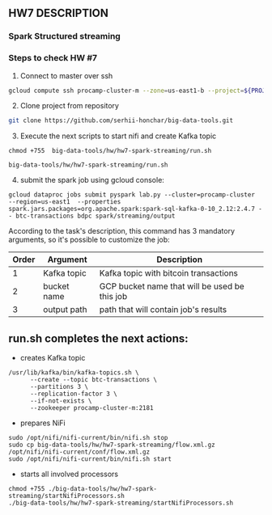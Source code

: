 ## HW7 DESCRIPTION

### Spark Structured streaming 

### Steps to check HW #7
1) Connect to master over ssh
``` sh
gcloud compute ssh procamp-cluster-m --zone=us-east1-b --project=${PROJECT_ID}
```

2) Clone project from repository
```sh
git clone https://github.com/serhii-honchar/big-data-tools.git
```
3) Execute the next scripts to start nifi and create Kafka topic
```   
chmod +755  big-data-tools/hw/hw7-spark-streaming/run.sh
    
big-data-tools/hw/hw7-spark-streaming/run.sh
```

4) submit the spark job using gcloud console:
```
gcloud dataproc jobs submit pyspark lab.py --cluster=procamp-cluster  --region=us-east1  --properties  spark.jars.packages=org.apache.spark:spark-sql-kafka-0-10_2.12:2.4.7 -- btc-transactions bdpc spark/streaming/output
```

According to the task's description, this command has 3 mandatory arguments, so it's possible to customize the job:

 Order |Argument           | Description  
-------|-------------------|-----------------------------------------------
 1     |Kafka topic        | Kafka topic with bitcoin transactions 
 2     |bucket name        | GCP bucket name that will be used be this job            
 3     |output path        | path that will contain job's results            






## run.sh completes the next actions:

- creates Kafka topic
```
/usr/lib/kafka/bin/kafka-topics.sh \
      --create --topic btc-transactions \
      --partitions 3 \
      --replication-factor 3 \
      --if-not-exists \
      --zookeeper procamp-cluster-m:2181
```
- prepares NiFi 
```
sudo /opt/nifi/nifi-current/bin/nifi.sh stop
sudo cp big-data-tools/hw/hw7-spark-streaming/flow.xml.gz /opt/nifi/nifi-current/conf/flow.xml.gz
sudo /opt/nifi/nifi-current/bin/nifi.sh start
```

- starts all involved processors
```
chmod +755 ./big-data-tools/hw/hw7-spark-streaming/startNifiProcessors.sh
./big-data-tools/hw/hw7-spark-streaming/startNifiProcessors.sh
```